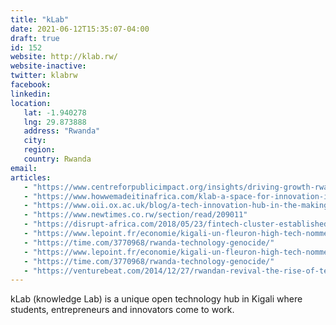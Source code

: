 ```yaml
---
title: "kLab"
date: 2021-06-12T15:35:07-04:00
draft: true
id: 152
website: http://klab.rw/
website-inactive: 
twitter: klabrw
facebook: 
linkedin: 
location: 
   lat: -1.940278
   lng: 29.873888
   address: "Rwanda"
   city: 
   region: 
   country: Rwanda
email: 
articles:
   - "https://www.centreforpublicimpact.org/insights/driving-growth-rwandas-klab"
   - "https://www.howwemadeitinafrica.com/klab-a-space-for-innovation-in-rwanda/18942/"
   - "https://www.oii.ox.ac.uk/blog/a-tech-innovation-hub-in-the-making-klab-and-its-many-roles-and-stakeholders-2/"
   - "https://www.newtimes.co.rw/section/read/209011"
   - "https://disrupt-africa.com/2018/05/23/fintech-cluster-established-at-rwandas-klab/"
   - "https://www.lepoint.fr/economie/kigali-un-fleuron-high-tech-nomme-klab-06-12-2017-2177588_28.php"
   - "https://time.com/3770968/rwanda-technology-genocide/"
   - "https://www.lepoint.fr/economie/kigali-un-fleuron-high-tech-nomme-klab-06-12-2017-2177588_28.php"
   - "https://time.com/3770968/rwanda-technology-genocide/"
   - "https://venturebeat.com/2014/12/27/rwandan-revival-the-rise-of-tech-entrepreneurship-in-rwanda/"
---
```

kLab (knowledge Lab) is a unique open technology hub in Kigali where students, entrepreneurs and innovators come to work.  
